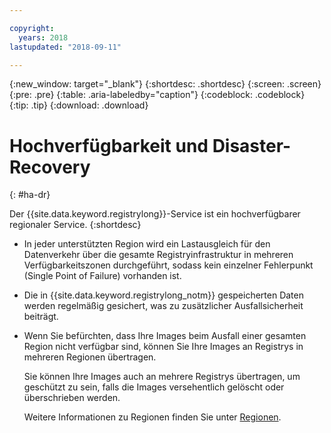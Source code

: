 ```yaml
---

copyright:
  years: 2018
lastupdated: "2018-09-11"

---
```


{:new_window: target="_blank"}
{:shortdesc: .shortdesc}
{:screen: .screen}
{:pre: .pre}
{:table: .aria-labeledby="caption"}
{:codeblock: .codeblock}
{:tip: .tip}
{:download: .download}



# Hochverfügbarkeit und Disaster-Recovery
{: #ha-dr}

Der {{site.data.keyword.registrylong}}-Service ist ein hochverfügbarer regionaler Service.
{:shortdesc}

* In jeder unterstützten Region wird ein Lastausgleich für den Datenverkehr über die gesamte Registryinfrastruktur in mehreren Verfügbarkeitszonen durchgeführt, sodass kein einzelner Fehlerpunkt (Single Point of Failure) vorhanden ist. 

* Die in {{site.data.keyword.registrylong_notm}} gespeicherten Daten werden regelmäßig gesichert, was zu zusätzlicher Ausfallsicherheit beiträgt. 

* Wenn Sie befürchten, dass Ihre Images beim Ausfall einer gesamten Region nicht verfügbar sind, können Sie Ihre Images an Registrys in mehreren Regionen übertragen.  
  
  Sie können Ihre Images auch an mehrere Registrys übertragen, um geschützt zu sein, falls die Images versehentlich gelöscht oder überschrieben werden. 

  Weitere Informationen zu Regionen finden Sie unter [Regionen](/docs/services/Registry/registry_overview.html#registry_regions). 

